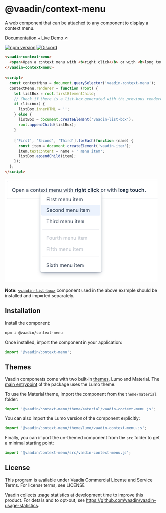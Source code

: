 # @vaadin/context-menu

A web component that can be attached to any component to display a context menu.

[Documentation + Live Demo ↗](https://vaadin.com/docs/latest/ds/components/context-menu)

[![npm version](https://badgen.net/npm/v/@vaadin/context-menu)](https://www.npmjs.com/package/@vaadin/context-menu)
[![Discord](https://img.shields.io/discord/732335336448852018?label=discord)](https://discord.gg/PHmkCKC)

```html
<vaadin-context-menu>
  <span>Open a context menu with <b>right click</b> or with <b>long touch.</b></span>
</vaadin-context-menu>

<script>
  const contextMenu = document.querySelector('vaadin-context-menu');
  contextMenu.renderer = function (root) {
    let listBox = root.firstElementChild;
    // Check if there is a list-box generated with the previous renderer call to update its content instead of recreation
    if (listBox) {
      listBox.innerHTML = '';
    } else {
      listBox = document.createElement('vaadin-list-box');
      root.appendChild(listBox);
    }

    ['First', 'Second', 'Third'].forEach(function (name) {
      const item = document.createElement('vaadin-item');
      item.textContent = name + ' menu item';
      listBox.appendChild(item);
    });
  };
</script>
```

[<img src="https://raw.githubusercontent.com/vaadin/web-components/master/packages/context-menu/screenshot.png" width="493" alt="Screenshot of vaadin-context-menu">](https://vaadin.com/docs/latest/ds/components/context-menu)

**Note:** [`<vaadin-list-box>`](https://github.com/vaadin/vaadin-list-box) component used in the above example should be installed and imported separately.

## Installation

Install the component:

```sh
npm i @vaadin/context-menu
```

Once installed, import the component in your application:

```js
import '@vaadin/context-menu';
```

## Themes

Vaadin components come with two built-in [themes](https://vaadin.com/docs/latest/ds/customization/using-themes), Lumo and Material.
The [main entrypoint](https://github.com/vaadin/web-components/blob/master/packages/context-menu/vaadin-context-menu.js) of the package uses the Lumo theme.

To use the Material theme, import the component from the `theme/material` folder:

```js
import '@vaadin/context-menu/theme/material/vaadin-context-menu.js';
```

You can also import the Lumo version of the component explicitly:

```js
import '@vaadin/context-menu/theme/lumo/vaadin-context-menu.js';
```

Finally, you can import the un-themed component from the `src` folder to get a minimal starting point:

```js
import '@vaadin/context-menu/src/vaadin-context-menu.js';
```

## License

This program is available under Vaadin Commercial License and Service Terms. For license terms, see LICENSE.

Vaadin collects usage statistics at development time to improve this product.
For details and to opt-out, see https://github.com/vaadin/vaadin-usage-statistics.
